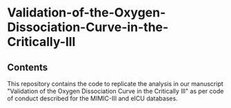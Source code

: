 # Validation-of-the-Oxygen-Dissociation-Curve-in-the-Critically-Ill

## Contents 

This repository contains the code to replicate the analysis in our manuscript "Validation of the Oxygen Dissociation Curve in the Critically Ill" as per code of conduct described for the MIMIC-III and eICU databases. 
